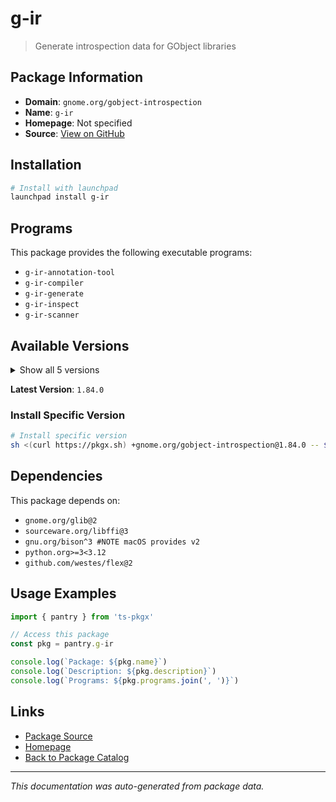 # g-ir

> Generate introspection data for GObject libraries

## Package Information

- **Domain**: `gnome.org/gobject-introspection`
- **Name**: `g-ir`
- **Homepage**: Not specified
- **Source**: [View on GitHub](https://github.com/pkgxdev/pantry/tree/main/projects/gnome.org/gobject-introspection/package.yml)

## Installation

```bash
# Install with launchpad
launchpad install g-ir
```

## Programs

This package provides the following executable programs:

- `g-ir-annotation-tool`
- `g-ir-compiler`
- `g-ir-generate`
- `g-ir-inspect`
- `g-ir-scanner`

## Available Versions

<details>
<summary>Show all 5 versions</summary>

- `1.84.0`, `1.83.4`, `1.83.2`, `1.82.0`, `1.72.0`

</details>

**Latest Version**: `1.84.0`

### Install Specific Version

```bash
# Install specific version
sh <(curl https://pkgx.sh) +gnome.org/gobject-introspection@1.84.0 -- $SHELL -i
```

## Dependencies

This package depends on:

- `gnome.org/glib@2`
- `sourceware.org/libffi@3`
- `gnu.org/bison^3 #NOTE macOS provides v2`
- `python.org>=3<3.12`
- `github.com/westes/flex@2`

## Usage Examples

```typescript
import { pantry } from 'ts-pkgx'

// Access this package
const pkg = pantry.g-ir

console.log(`Package: ${pkg.name}`)
console.log(`Description: ${pkg.description}`)
console.log(`Programs: ${pkg.programs.join(', ')}`)
```

## Links

- [Package Source](https://github.com/pkgxdev/pantry/tree/main/projects/gnome.org/gobject-introspection/package.yml)
- [Homepage](#)
- [Back to Package Catalog](../package-catalog.md)

---

*This documentation was auto-generated from package data.*
